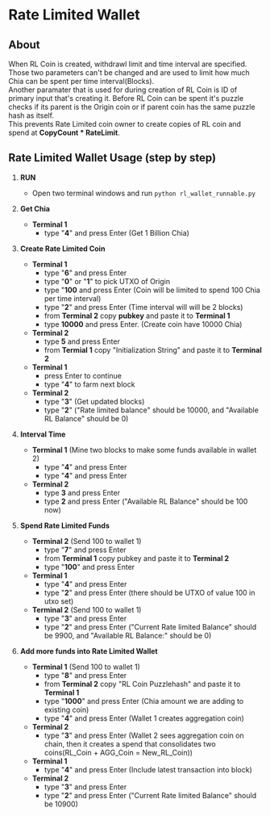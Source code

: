 # Rate Limited Wallet

## About
  When RL Coin is created, withdrawl limit and time interval are specified. Those two parameters can't be changed and are used to limit how much Chia can be spent per time interval(Blocks).    
  Another paramater that is used for during creation of RL Coin is ID of primary input that's creating it. Before RL Coin can be spent it's puzzle checks if its parent is the Origin coin or if parent coin has the same puzzle hash as itself.     
  This prevents Rate Limited coin owner to create copies of RL coin and spend at **CopyCount * RateLimit**.    


 
 
## Rate Limited Wallet Usage (step by step)
  1. **RUN**
     - Open two terminal windows and run  ``` python rl_wallet_runnable.py ```

  2. **Get Chia**
     - **Terminal 1**
       - type "**4**" and press Enter (Get 1 Billion Chia)
  3. **Create Rate Limited Coin**
     - **Terminal 1**
       - type "**6**" and press Enter
       - type "**0**" or "**1**" to pick UTXO of Origin
       - type "**100** and press Enter (Coin will be limited to spend 100 Chia per time interval)
       - type "**2**" and press Enter (Time interval will will be 2 blocks)
       - from **Terminal 2** copy **pubkey** and paste it to **Terminal 1**
       - type **10000** and press Enter. (Create coin have 10000 Chia)
     - **Terminal 2**
       - type **5** and press Enter
       - from **Termial 1** copy "Initialization String" and paste it to **Terminal 2**
     - **Terminal 1**
       - press Enter to continue
       - type "**4**" to farm next block
     - **Terminal 2**
       - type "**3**" (Get updated blocks)
       - type "**2**" ("Rate limited balance" should be 10000, and "Available RL Balance" should be 0)
  4. **Interval Time**
     - **Terminal 1** (Mine two blocks to make some funds available in wallet 2)
       - type "**4**" and press Enter
       - type "**4**" and press Enter
     - **Terminal 2**
       - type **3** and press Enter
       - type **2** and press Enter ("Available RL Balance" should be 100 now)
  5. **Spend Rate Limited Funds**
     - **Terminal 2** (Send 100 to wallet 1)
       - type "**7**" and press Enter
       - from **Terminal 1** copy pubkey and paste it to **Terminal 2**
       - type "**100**" and press Enter
     - **Terminal 1**
       - type "**4**" and press Enter
       - type "**2**" and press Enter (there should be UTXO of value 100 in utxo set)
     - **Terminal 2** (Send 100 to wallet 1)
       - type "**3**" and press Enter
       - type "**2**" and press Enter ("Current Rate limited Balance" should be 9900, and "Available RL Balance:" should be 0)
  6. **Add more funds into Rate Limited Wallet**
     - **Terminal 1** (Send 100 to wallet 1)
       - type "**8**" and press Enter
       - from **Terminal 2** copy "RL Coin Puzzlehash" and paste it to **Terminal 1**
       - type "**1000**" and press Enter (Chia amount we are adding to existing coin)
       - type "**4**" and press Enter (Wallet 1 creates aggregation coin)
     - **Terminal 2**
       - type "**3**" and press Enter (Wallet 2 sees aggregation coin on chain, then it creates a spend that consolidates two coins(RL_Coin + AGG_Coin = New_RL_Coin))
     - **Terminal 1**
       - type "**4**" and press Enter (Include latest transaction into block)
     - **Terminal 2**
       - type "**3**" and press Enter
       - type "**2**" and press Enter ("Current Rate limited Balance" should be 10900)
